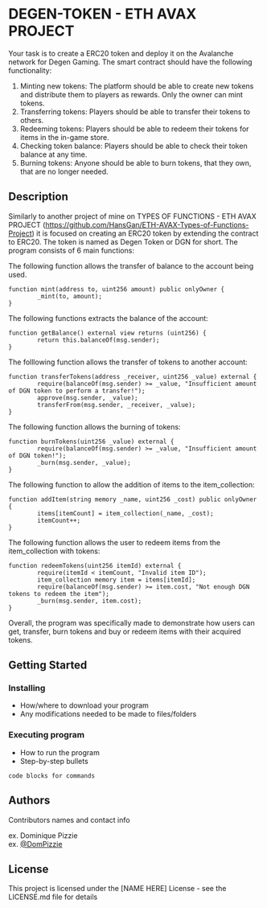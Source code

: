 # DEGEN-TOKEN - ETH AVAX PROJECT

Your task is to create a ERC20 token and deploy it on the Avalanche network for Degen Gaming. The smart contract should have the following functionality:

1. Minting new tokens: The platform should be able to create new tokens and distribute them to players as rewards. Only the owner can mint tokens.
2. Transferring tokens: Players should be able to transfer their tokens to others.
3. Redeeming tokens: Players should be able to redeem their tokens for items in the in-game store.
4. Checking token balance: Players should be able to check their token balance at any time.
5. Burning tokens: Anyone should be able to burn tokens, that they own, that are no longer needed.

## Description

Similarly to another project of mine on TYPES OF FUNCTIONS - ETH AVAX PROJECT (https://github.com/HansGan/ETH-AVAX-Types-of-Functions-Project) it is focused on creating an ERC20 token by extending the contract to ERC20. The token is named as Degen Token or DGN for short. The program consists of 6 main functions:

The following function allows the transfer of balance to the account being used.
```
function mint(address to, uint256 amount) public onlyOwner {
        _mint(to, amount); 
}
```
The following functions extracts the balance of the account:
```
function getBalance() external view returns (uint256) {
        return this.balanceOf(msg.sender);
}
```
The folllowing function allows the transfer of tokens to another account:
```
function transferTokens(address _receiver, uint256 _value) external {
        require(balanceOf(msg.sender) >= _value, "Insufficient amount of DGN token to perform a transfer!");
        approve(msg.sender, _value);
        transferFrom(msg.sender, _receiver, _value);
}
```
The following function allows the burning of tokens:
```
function burnTokens(uint256 _value) external {
        require(balanceOf(msg.sender) >= _value, "Insufficient amount of DGN token!");
        _burn(msg.sender, _value);
}
```
The following function to allow the addition of items to the item_collection:
```
function addItem(string memory _name, uint256 _cost) public onlyOwner {
        items[itemCount] = item_collection(_name, _cost);
        itemCount++;
}
```
The following function allows the user to redeem items from the item_collection with tokens:
```
function redeemTokens(uint256 itemId) external {
        require(itemId < itemCount, "Invalid item ID");
        item_collection memory item = items[itemId];
        require(balanceOf(msg.sender) >= item.cost, "Not enough DGN tokens to redeem the item");
        _burn(msg.sender, item.cost);
}
```
Overall, the program was specifically made to demonstrate how users can get, transfer, burn tokens and buy or redeem items with their acquired tokens.

## Getting Started

### Installing

* How/where to download your program
* Any modifications needed to be made to files/folders

### Executing program

* How to run the program
* Step-by-step bullets
```
code blocks for commands
```

## Authors

Contributors names and contact info

ex. Dominique Pizzie  
ex. [@DomPizzie](https://twitter.com/dompizzie)


## License

This project is licensed under the [NAME HERE] License - see the LICENSE.md file for details
